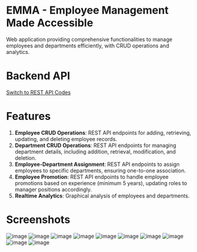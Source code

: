 # EMMA - Employee Management Made Accessible
Web application providing comprehensive functionalities to manage employees and departments efficiently, with CRUD operations and analytics.

# Backend API
[Switch to REST API Codes](https://github.com/xditya/EmployeeManagement/tree/main) 

# Features
1. **Employee CRUD Operations**: REST API endpoints for adding, retrieving, updating, and deleting employee records.
2. **Department CRUD Operations**: REST API endpoints for managing department details, including addition, retrieval, modification, and deletion.
3. **Employee-Department Assignment**: REST API endpoints to assign employees to specific departments, ensuring one-to-one association.
4. **Employee Promotion**: REST API endpoints to handle employee promotions based on experience (minimum 5 years), updating roles to manager positions accordingly.
5. **Realtime Analytics**: Graphical analysis of employees and departments.

# Screenshots
![image](https://github.com/xditya/EmployeeManagement/assets/58950863/79efe7cd-3b64-4174-a825-c2809f4626b5)
![image](https://github.com/xditya/EmployeeManagement/assets/58950863/3f86a14e-91d0-438b-b356-f300f706f486)
![image](https://github.com/xditya/EmployeeManagement/assets/58950863/533f8a12-fd46-4761-9536-aa13d5657461)
![image](https://github.com/xditya/EmployeeManagement/assets/58950863/691ac054-0c6d-46a8-aa4e-b3c1506d8d63)
![image](https://github.com/xditya/EmployeeManagement/assets/58950863/710107c5-fb41-45f6-bf83-44a3eeff4dab)
![image](https://github.com/xditya/EmployeeManagement/assets/58950863/3db90b1e-5316-4ddc-818b-ed13b1ec2e7c)
![image](https://github.com/xditya/EmployeeManagement/assets/58950863/a6575b86-ee3b-420b-9198-2510c639572e)
![image](https://github.com/xditya/EmployeeManagement/assets/58950863/2b772c11-c26b-4968-b4b2-bba8b54d2438)
![image](https://github.com/xditya/EmployeeManagement/assets/58950863/4516aa05-c187-4512-949a-645774a144a3)
![image](https://github.com/xditya/EmployeeManagement/assets/58950863/af8a6730-1664-4d63-a6b5-7bdc62a03ab7)
